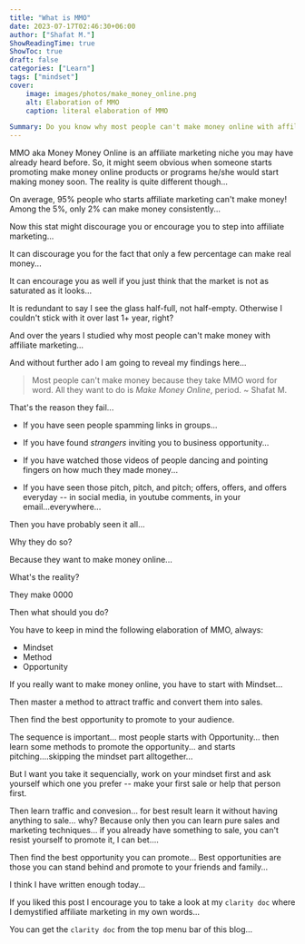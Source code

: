 ```yaml
---
title: "What is MMO"
date: 2023-07-17T02:46:30+06:00
author: ["Shafat M."]
ShowReadingTime: true
ShowToc: true
draft: false
categories: ["Learn"]
tags: ["mindset"]
cover: 
    image: images/photos/make_money_online.png
    alt: Elaboration of MMO
    caption: literal elaboration of MMO

Summary: Do you know why most people can't make money online with affiliate marketing? Because they don't know the NEW elaboration of MMO that I first introduced in this post. You can't find it anywhere else...
---
```


MMO aka Money Money Online is an affiliate marketing niche you may have already heard before. So, it might seem obvious when someone starts promoting make money online products or programs he/she would start making money soon. The reality is quite different though... 

On average, 95% people who starts affiliate marketing can't make money! Among the 5%, only 2% can make money consistently... 

Now this stat might discourage you or encourage you to step into affiliate marketing...

It can discourage you for the fact that only a few percentage can make real money...

It can encourage you as well if you just think that the market is not as saturated as it looks...

It is redundant to say I see the glass half-full, not half-empty. Otherwise I couldn't stick with it over last 1+ year, right?

And over the years I studied why most people can't make money with affiliate marketing...

And without further ado I am going to reveal my findings here...

> Most people can't make money because they take MMO word for word. All they want to do is *Make Money Online*, period. ~ Shafat M.

That's the reason they fail... 

- If you have seen people spamming links in groups...

- If you have found *strangers* inviting you to business opportunity...

- If you have watched those videos of people dancing and pointing fingers on how much they made money...

- If you have seen those pitch, pitch, and pitch; offers, offers, and offers everyday -- in social media, in youtube comments, in your email...everywhere...

Then you have probably seen it all...

Why they do so?

Because they want to make money online...

What's the reality? 

They make 0000

Then what should you do?

You have to keep in mind the following elaboration of MMO, always: 

* Mindset
* Method
* Opportunity

If you really want to make money online, you have to start with Mindset...

Then master a method to attract traffic and convert them into sales.

Then find the best opportunity to promote to your audience. 

The sequence is important... most people starts with Opportunity... then learn some methods to promote the opportunity... and starts pitching....skipping the mindset part alltogether...

But I want you take it sequencially, work on your mindset first and ask yourself which one you prefer -- make your first sale or help that person first. 

Then learn traffic and convesion... for best result learn it without having anything to sale... why? Because only then you can learn pure sales and marketing techniques... if you already have something to sale, you can't resist yourself to promote it, I can bet....

Then find the best opportunity you can promote... Best opportunities are those you can stand behind and promote to your friends and family... 

I think I have written enough today...

If you liked this post I encourage you to take a look at my `clarity doc` where I demystified affiliate marketing in my own words...

You can get the `clarity doc` from the top menu bar of this blog...